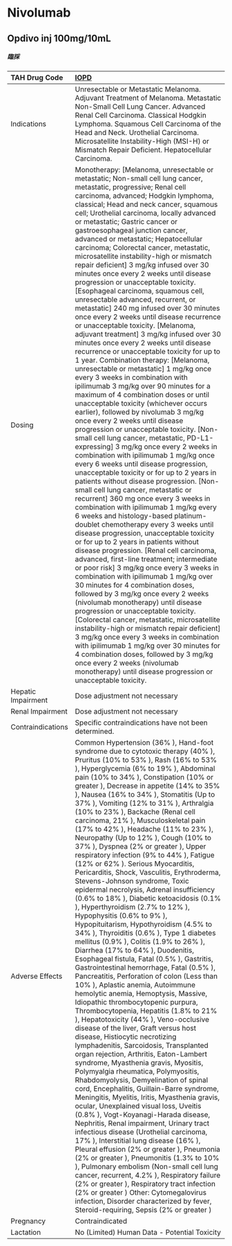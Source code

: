 # Nivolumab

## Opdivo inj 100mg/10mL

##### 臨採

| TAH Drug Code      | [IOPD](https://www.tahsda.org.tw/drugs/hissearch.php?drug_code=IOPD)                                                                                                                                                                                                                                                                                                                                                                                                                                                                                                                                                                                                                                                                                                                                                                                                                                                                                                                                                                                                                                                                                                                                                                                                                                                                                                                                                                                                                                                                                                                                                                                                                                                                                                                                                                                                                                                                                                                                                                                                                                                                                                                                                                                                                                                                                                                                                                                                                                           |
|:-------------------|:---------------------------------------------------------------------------------------------------------------------------------------------------------------------------------------------------------------------------------------------------------------------------------------------------------------------------------------------------------------------------------------------------------------------------------------------------------------------------------------------------------------------------------------------------------------------------------------------------------------------------------------------------------------------------------------------------------------------------------------------------------------------------------------------------------------------------------------------------------------------------------------------------------------------------------------------------------------------------------------------------------------------------------------------------------------------------------------------------------------------------------------------------------------------------------------------------------------------------------------------------------------------------------------------------------------------------------------------------------------------------------------------------------------------------------------------------------------------------------------------------------------------------------------------------------------------------------------------------------------------------------------------------------------------------------------------------------------------------------------------------------------------------------------------------------------------------------------------------------------------------------------------------------------------------------------------------------------------------------------------------------------------------------------------------------------------------------------------------------------------------------------------------------------------------------------------------------------------------------------------------------------------------------------------------------------------------------------------------------------------------------------------------------------------------------------------------------------------------------------------------------------|
| Indications        | Unresectable or Metastatic Melanoma. Adjuvant Treatment of Melanoma. Metastatic Non-Small Cell Lung Cancer. Advanced Renal Cell Carcinoma. Classical Hodgkin Lymphoma. Squamous Cell Carcinoma of the Head and Neck. Urothelial Carcinoma. Microsatellite Instability-High (MSI-H) or Mismatch Repair Deficient. Hepatocellular Carcinoma.                                                                                                                                                                                                                                                                                                                                                                                                                                                                                                                                                                                                                                                                                                                                                                                                                                                                                                                                                                                                                                                                                                                                                                                                                                                                                                                                                                                                                                                                                                                                                                                                                                                                                                                                                                                                                                                                                                                                                                                                                                                                                                                                                                     |
| Dosing             | Monotherapy: [Melanoma, unresectable or metastatic; Non-small cell lung cancer, metastatic, progressive; Renal cell carcinoma, advanced; Hodgkin lymphoma, classical; Head and neck cancer, squamous cell; Urothelial carcinoma, locally advanced or metastatic; Gastric cancer or gastroesophageal junction cancer, advanced or metastatic; Hepatocellular carcinoma; Colorectal cancer, metastatic, microsatellite instability-high or mismatch repair deficient] 3 mg/kg infused over 30 minutes once every 2 weeks until disease progression or unacceptable toxicity. [Esophageal carcinoma, squamous cell, unresectable advanced, recurrent, or metastatic] 240 mg infused over 30 minutes once every 2 weeks until disease recurrence or unacceptable toxicity. [Melanoma, adjuvant treatment] 3 mg/kg infused over 30 minutes once every 2 weeks until disease recurrence or unacceptable toxicity for up to 1 year. Combination therapy: [Melanoma, unresectable or metastatic] 1 mg/kg once every 3 weeks in combination with ipilimumab 3 mg/kg over 90 minutes for a maximum of 4 combination doses or until unacceptable toxicity (whichever occurs earlier), followed by nivolumab 3 mg/kg once every 2 weeks until disease progression or unacceptable toxicity. [Non-small cell lung cancer, metastatic, PD-L1-expressing] 3 mg/kg once every 2 weeks in combination with ipilimumab 1 mg/kg once every 6 weeks until disease progression, unacceptable toxicity or for up to 2 years in patients without disease progression. [Non-small cell lung cancer, metastatic or recurrent] 360 mg once every 3 weeks in combination with ipilimumab 1 mg/kg every 6 weeks and histology-based platinum-doublet chemotherapy every 3 weeks until disease progression, unacceptable toxicity or for up to 2 years in patients without disease progression. [Renal cell carcinoma, advanced, first-line treatment; intermediate or poor risk] 3 mg/kg once every 3 weeks in combination with ipilimumab 1 mg/kg over 30 minutes for 4 combination doses, followed by 3 mg/kg once every 2 weeks (nivolumab monotherapy) until disease progression or unacceptable toxicity. [Colorectal cancer, metastatic, microsatellite instability-high or mismatch repair deficient] 3 mg/kg once every 3 weeks in combination with ipilimumab 1 mg/kg over 30 minutes for 4 combination doses, followed by 3 mg/kg once every 2 weeks (nivolumab monotherapy) until disease progression or unacceptable toxicity. |
| Hepatic Impairment | Dose adjustment not necessary                                                                                                                                                                                                                                                                                                                                                                                                                                                                                                                                                                                                                                                                                                                                                                                                                                                                                                                                                                                                                                                                                                                                                                                                                                                                                                                                                                                                                                                                                                                                                                                                                                                                                                                                                                                                                                                                                                                                                                                                                                                                                                                                                                                                                                                                                                                                                                                                                                                                                  |
| Renal Impairment   | Dose adjustment not necessary                                                                                                                                                                                                                                                                                                                                                                                                                                                                                                                                                                                                                                                                                                                                                                                                                                                                                                                                                                                                                                                                                                                                                                                                                                                                                                                                                                                                                                                                                                                                                                                                                                                                                                                                                                                                                                                                                                                                                                                                                                                                                                                                                                                                                                                                                                                                                                                                                                                                                  |
| Contraindications  | Specific contraindications have not been determined.                                                                                                                                                                                                                                                                                                                                                                                                                                                                                                                                                                                                                                                                                                                                                                                                                                                                                                                                                                                                                                                                                                                                                                                                                                                                                                                                                                                                                                                                                                                                                                                                                                                                                                                                                                                                                                                                                                                                                                                                                                                                                                                                                                                                                                                                                                                                                                                                                                                           |
| Adverse Effects    | Common Hypertension (36% ), Hand-foot syndrome due to cytotoxic therapy (40% ), Pruritus (10% to 53% ), Rash (16% to 53% ), Hyperglycemia (6% to 19% ), Abdominal pain (10% to 34% ), Constipation (10% or greater ), Decrease in appetite (14% to 35% ), Nausea (16% to 34% ), Stomatitis (Up to 37% ), Vomiting (12% to 31% ), Arthralgia (10% to 23% ), Backache (Renal cell carcinoma, 21% ), Musculoskeletal pain (17% to 42% ), Headache (11% to 23% ), Neuropathy (Up to 12% ), Cough (10% to 37% ), Dyspnea (2% or greater ), Upper respiratory infection (9% to 44% ), Fatigue (12% or 62% ). Serious Myocarditis, Pericarditis, Shock, Vasculitis, Erythroderma, Stevens-Johnson syndrome, Toxic epidermal necrolysis, Adrenal insufficiency (0.6% to 18% ), Diabetic ketoacidosis (0.1% ), Hyperthyroidism (2.7% to 12% ), Hypophysitis (0.6% to 9% ), Hypopituitarism, Hypothyroidism (4.5% to 34% ), Thyroiditis (0.6% ), Type 1 diabetes mellitus (0.9% ), Colitis (1.9% to 26% ), Diarrhea (17% to 64% ), Duodenitis, Esophageal fistula, Fatal (0.5% ), Gastritis, Gastrointestinal hemorrhage, Fatal (0.5% ), Pancreatitis, Perforation of colon (Less than 10% ), Aplastic anemia, Autoimmune hemolytic anemia, Hemoptysis, Massive, Idiopathic thrombocytopenic purpura, Thrombocytopenia, Hepatitis (1.8% to 21% ), Hepatotoxicity (44% ), Veno-occlusive disease of the liver, Graft versus host disease, Histiocytic necrotizing lymphadenitis, Sarcoidosis, Transplanted organ rejection, Arthritis, Eaton-Lambert syndrome, Myasthenia gravis, Myositis, Polymyalgia rheumatica, Polymyositis, Rhabdomyolysis, Demyelination of spinal cord, Encephalitis, Guillain-Barre syndrome, Meningitis, Myelitis, Iritis, Myasthenia gravis, ocular, Unexplained visual loss, Uveitis (0.8% ), Vogt-Koyanagi-Harada disease, Nephritis, Renal impairment, Urinary tract infectious disease (Urothelial carcinoma, 17% ), Interstitial lung disease (16% ), Pleural effusion (2% or greater ), Pneumonia (2% or greater ), Pneumonitis (1.3% to 10% ), Pulmonary embolism (Non-small cell lung cancer, recurrent, 4.2% ), Respiratory failure (2% or greater ), Respiratory tract infection (2% or greater ) Other: Cytomegalovirus infection, Disorder characterized by fever, Steroid-requiring, Sepsis (2% or greater )                                                                                                                                                                      |
| Pregnancy          | Contraindicated                                                                                                                                                                                                                                                                                                                                                                                                                                                                                                                                                                                                                                                                                                                                                                                                                                                                                                                                                                                                                                                                                                                                                                                                                                                                                                                                                                                                                                                                                                                                                                                                                                                                                                                                                                                                                                                                                                                                                                                                                                                                                                                                                                                                                                                                                                                                                                                                                                                                                                |
| Lactation          | No (Limited) Human Data - Potential Toxicity                                                                                                                                                                                                                                                                                                                                                                                                                                                                                                                                                                                                                                                                                                                                                                                                                                                                                                                                                                                                                                                                                                                                                                                                                                                                                                                                                                                                                                                                                                                                                                                                                                                                                                                                                                                                                                                                                                                                                                                                                                                                                                                                                                                                                                                                                                                                                                                                                                                                   |

